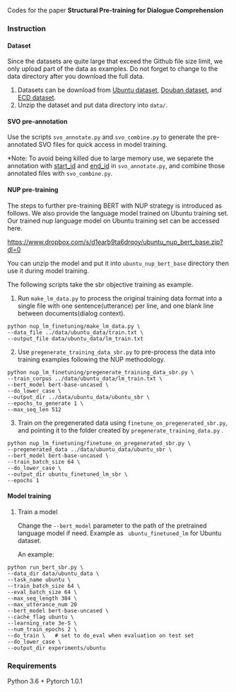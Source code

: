 

Codes for the paper **Structural Pre-training for Dialogue Comprehension** 

### Instruction 

#### Dataset

Since the datasets are quite large that exceed the Github file size limit, we only upload part of the data as examples. Do not forget to change to the data directory after you download the full data.
1. Datasets can be download from [Ubuntu dataset](https://www.dropbox.com/s/2fdn26rj6h9bpvl/ubuntu_data.zip?dl=0),  [Douban dataset](https://www.dropbox.com/s/90t0qtji9ow20ca/DoubanConversaionCorpus.zip?dl=0), and [ECD dataset](https://drive.google.com/file/d/154J-neBo20ABtSmJDvm7DK0eTuieAuvw/view?usp=sharing).
2. Unzip the dataset and put data directory into `data/`.

#### SVO pre-annotation

Use the scripts `svo_annotate.py` and `svo_combine.py` to generate the pre-annotated SVO files for quick access in model training.

*Note: To avoid being killed due to large memory use, we separete the annotation with <u>start_id</u> and <u>end_id</u> in `svo_annotate.py`, and combine those annotated files with  `svo_combine.py`. 

#### NUP pre-training 

The steps to further pre-training BERT with NUP strategy is introduced as follows. We also provide the language model trained on Ubuntu training set. Our trained nup language model on Ubuntu training set can be accessed here. 

https://www.dropbox.com/s/d1earb9ta6drqoy/ubuntu_nup_bert_base.zip?dl=0

You can unzip the model and put it into `ubuntu_nup_bert_base` directory then use it during model training.

The following scripts take the sbr objective training as example.

1. Run `make_lm_data.py` to process the original training data format into a single file with one sentence(utterance) per line, and one blank line between documents(dialog context).  

```
python nup_lm_finetuning/make_lm_data.py \
--data_file ../data/ubuntu_data/train.txt \
--output_file data/ubuntu_data/lm_train.txt
```

2. Use `pregenerate_training_data_sbr.py` to pre-process the data into training examples following the NUP methodology.

```
python nup_lm_finetuning/pregenerate_training_data_sbr.py \
--train_corpus ../data/ubuntu_data/lm_train.txt \
--bert_model bert-base-uncased \
--do_lower_case \
--output_dir ../data/ubuntu_data/ubuntu_sbr \
--epochs_to_generate 1 \
--max_seq_len 512
```

3. Train on the pregenerated data using `finetune_on_pregenerated_sbr.py`, and pointing it to the folder created by `pregenerate_training_data.py` .

```
python nup_lm_finetuning/finetune_on_pregenerated_sbr.py \
--pregenerated_data ../data/ubuntu_data/ubuntu_sbr \
--bert_model bert-base-uncased \
--train_batch_size 64 \
--do_lower_case \
--output_dir ubuntu_finetuned_lm_sbr \
--epochs 1
```

#### Model training

1. Train a model

   Change the `--bert_model` parameter to the path of the pretrained language model if need. Example as ` ubuntu_finetuned_lm` for Ubuntu dataset.

   An example:

```
python run_bert_sbr.py \
--data_dir data/ubuntu_data \
--task_name ubuntu \
--train_batch_size 64 \
--eval_batch_size 64 \
--max_seq_length 384 \
--max_utterance_num 20 
--bert_model bert-base-uncased \ 
--cache_flag ubuntu \
--learning_rate 3e-5 \
--num_train_epochs 2 \
--do_train \   # set to do_eval when evaluation on test set
--do_lower_case \
--output_dir experiments/ubuntu
```

### Requirements

Python 3.6 + Pytorch 1.0.1 



